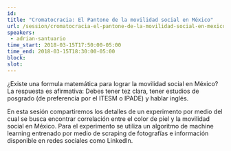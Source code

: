 ```yaml
---
id: 
title: "Cromatocracia: El Pantone de la movilidad social en México"
url: /session/cromatocracia-el-pantone-de-la-movilidad-social-en-mexico/
speakers:
 - adrian-santuario
time_start: 2018-03-15T17:50:00-05:00
time_end: 2018-03-15T18:30:00-05:00
block: 
slot: 
---
```


¿Existe una formula matemática para lograr la movilidad social en México? La respuesta es afirmativa: Debes tener tez clara, tener estudios de posgrado (de preferencia por el ITESM o IPADE) y hablar inglés.

En esta sesión compartiremos los detalles de un experimento por medio del cual se busca encontrar correlación entre el color de piel y la movilidad social en México. Para el experimento se utiliza un algoritmo de machine learning entrenado por medio de scraping de fotografías e información disponible en redes sociales como LinkedIn.

&nbsp;